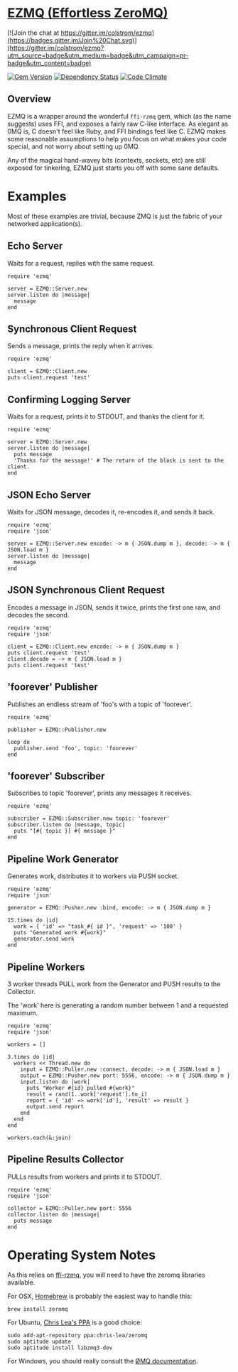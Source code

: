 [EZMQ (Effortless ZeroMQ)](https://colstrom.github.io/ezmq/)
========================

[![Join the chat at https://gitter.im/colstrom/ezmq](https://badges.gitter.im/Join%20Chat.svg)](https://gitter.im/colstrom/ezmq?utm_source=badge&utm_medium=badge&utm_campaign=pr-badge&utm_content=badge)

[![Gem Version](https://badge.fury.io/rb/ezmq.svg)](http://badge.fury.io/rb/ezmq)
[![Dependency Status](https://gemnasium.com/colstrom/ezmq.svg)](https://gemnasium.com/colstrom/ezmq)
[![Code Climate](https://codeclimate.com/github/colstrom/ezmq/badges/gpa.svg)](https://codeclimate.com/github/colstrom/ezmq)

Overview
--------

EZMQ is a wrapper around the wonderful `ffi-rzmq` gem, which (as the name suggests) uses FFI, and exposes a fairly raw C-like interface. As elegant as 0MQ is, C doesn't feel like Ruby, and FFI bindings feel like C. EZMQ makes some reasonable assumptions to help you focus on what makes your code special, and not worry about setting up 0MQ.

Any of the magical hand-wavey bits (contexts, sockets, etc) are still exposed for tinkering, EZMQ just starts you off with some sane defaults.

Examples
========

Most of these examples are trivial, because ZMQ is just the fabric of your networked application(s).

Echo Server
-----------
Waits for a request, replies with the same request.

```
require 'ezmq'

server = EZMQ::Server.new
server.listen do |message|
  message
end
```

Synchronous Client Request
--------------------------
Sends a message, prints the reply when it arrives.

```
require 'ezmq'

client = EZMQ::Client.new
puts client.request 'test'
```

Confirming Logging Server
-------------------------
Waits for a request, prints it to STDOUT, and thanks the client for it.

```
require 'ezmq'

server = EZMQ::Server.new
server.listen do |message|
  puts message
  'Thanks for the message!' # The return of the block is sent to the client.
end
```

JSON Echo Server
----------------
Waits for JSON message, decodes it, re-encodes it, and sends it back.

```
require 'ezmq'
require 'json'

server = EZMQ::Server.new encode: -> m { JSON.dump m }, decode: -> m { JSON.load m }
server.listen do |message|
  message
end
```

JSON Synchronous Client Request
-------------------------------
Encodes a message in JSON, sends it twice, prints the first one raw, and decodes the second.

```
require 'ezmq'
require 'json'

client = EZMQ::Client.new encode: -> m { JSON.dump m }
puts client.request 'test'
client.decode = -> m { JSON.load m }
puts client.request 'test'
```

'foorever' Publisher
--------------------
Publishes an endless stream of 'foo's with a topic of 'foorever'.

```
require 'ezmq'

publisher = EZMQ::Publisher.new

loop do
  publisher.send 'foo', topic: 'foorever'
end
```

'foorever' Subscriber
---------------------
Subscribes to topic 'foorever', prints any messages it receives.

```
require 'ezmq'

subscriber = EZMQ::Subscriber.new topic: 'foorever'
subscriber.listen do |message, topic|
  puts "[#{ topic }] #{ message }"
end
````

Pipeline Work Generator
------------------------
Generates work, distributes it to workers via PUSH socket.

```
require 'ezmq'
require 'json'

generator = EZMQ::Pusher.new :bind, encode: -> m { JSON.dump m }

15.times do |id|
  work = { 'id' => "task_#{ id }", 'request' => '100' }
  puts "Generated work #{work}"
  generator.send work
end

```

Pipeline Workers
---------------
3 worker threads PULL work from the Generator and PUSH results to the Collector.

The 'work' here is generating a random number between 1 and a requested maximum.

```
require 'ezmq'
require 'json'

workers = []

3.times do |id|
  workers << Thread.new do
    input = EZMQ::Puller.new :connect, decode: -> m { JSON.load m }
    output = EZMQ::Pusher.new port: 5556, encode: -> m { JSON.dump m }
    input.listen do |work|
      puts "Worker #{id} pulled #{work}"
      result = rand(1..work['request'].to_i)
      report = { 'id' => work['id'], 'result' => result }
      output.send report
    end
  end
end

workers.each(&:join)
```

Pipeline Results Collector
--------------------------
PULLs results from workers and prints it to STDOUT.

```
require 'ezmq'
require 'json'

collector = EZMQ::Puller.new port: 5556
collector.listen do |message|
  puts message
end
```
    
Operating System Notes
======================

As this relies on [ffi-rzmq](https://github.com/chuckremes/ffi-rzmq), you will need to have the zeromq libraries available.

For OSX, [Homebrew](http://brew.sh/) is probably the easiest way to handle this:

```brew install zeromq```

For Ubuntu, [Chris Lea's PPA](https://launchpad.net/~chris-lea/+archive/ubuntu/zeromq) is a good choice:

```
sudo add-apt-repository ppa:chris-lea/zeromq
sudo aptitude update
sudo aptitude install libzmq3-dev
```

For Windows, you should really consult the [ØMQ documentation](http://zeromq.org/docs:windows-installations).
